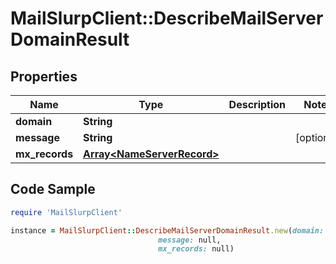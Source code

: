 # MailSlurpClient::DescribeMailServerDomainResult

## Properties

Name | Type | Description | Notes
------------ | ------------- | ------------- | -------------
**domain** | **String** |  | 
**message** | **String** |  | [optional] 
**mx_records** | [**Array&lt;NameServerRecord&gt;**](NameServerRecord) |  | 

## Code Sample

```ruby
require 'MailSlurpClient'

instance = MailSlurpClient::DescribeMailServerDomainResult.new(domain: null,
                                 message: null,
                                 mx_records: null)
```


